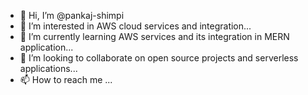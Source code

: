 - 👋 Hi, I’m @pankaj-shimpi
- 👀 I’m interested in AWS cloud services and integration...
- 🌱 I’m currently learning AWS services and its integration in MERN application...
- 💞️ I’m looking to collaborate on open source projects and serverless applications...
- 📫 How to reach me ...

<!---
pankaj-shimpi/pankaj-shimpi is a ✨ special ✨ repository because its `README.md` (this file) appears on your GitHub profile.
You can click the Preview link to take a look at your changes.
--->
